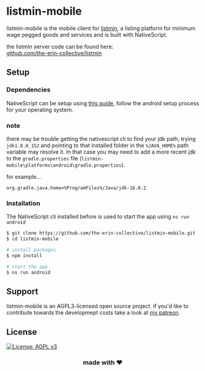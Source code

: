 # listmin-mobile

listmin-mobile is the mobile client for [listmin](https://github.com/the-erin-collective/listmin), a listing platform for minimum wage pegged goods and services and is built with NativeScript.

the listmin server code can be found here:  
[github.com/the-erin-collective/listmin](https://github.com/the-erin-collective/listmin)

## Setup

### Dependencies

NativeScript can be setup using [this guide](https://docs.nativescript.org/environment-setup.html), follow the android setup process for your operating system.

### note

there may be trouble getting the nativescript cli to find your jdk path, trying ```jdk1.8.0_152``` and pointing to that installed folder in the ```%JAVA_HOME%``` path variable may resolve it. In that case you may need to add a more recent jdk to the ```gradle.properties``` file (```listmin-mobile\platforms\android\gradle.properties```). 

for example...
```
org.gradle.java.home=%ProgramFiles%/Java/jdk-16.0.2
```

### Installation

The NativeScript cli installed before is used to start the app using ```ns run android```

```bash
$ git clone https://github.com/the-erin-collective/listmin-mobile.git
$ cd listmin-mobile

# install packages
$ npm install

# start the app
$ ns run android
```

## Support

listmin-mobile is an AGPL3-licensed open source project. if you'd like to contribute towards the developmept costs take a look at [my patreon](https://www.patreon.com/erincollective).

## License
[![License: AGPL v3](https://img.shields.io/badge/License-AGPL_v3-blue.svg)](https://www.gnu.org/licenses/agpl-3.0)

<h3 align="center">made with ❤️</h3>
